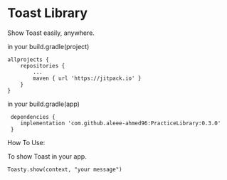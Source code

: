 # Toast Library

Show Toast easily, anywhere.


in your build.gradle(project)


	allprojects {
		repositories {
			...
			maven { url 'https://jitpack.io' }
		}
	}
  
  
  in your build.gradle(app)

	 dependencies {
		implementation 'com.github.aleee-ahmed96:PracticeLibrary:0.3.0'
	 }


How To Use: 

To show Toast in your app. 

	Toasty.show(context, "your message")
